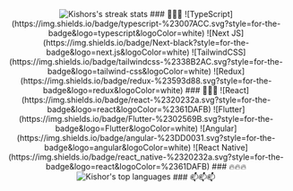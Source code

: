 

<div align="center">
<!--   [![wakatime](https://wakatime.com/badge/user/438441a3-fd0f-4021-9029-787c1278e087.svg)](https://wakatime.com/@438441a3-fd0f-4021-9029-787c1278e087) -->
<img align="top" src="https://github-readme-streak-stats.herokuapp.com/?user=Kishor333&theme=tokyonight" alt="Kishors's streak stats"/>
  ### 💜💜💜
  ![TypeScript](https://img.shields.io/badge/typescript-%23007ACC.svg?style=for-the-badge&logo=typescript&logoColor=white)
  ![Next JS](https://img.shields.io/badge/Next-black?style=for-the-badge&logo=next.js&logoColor=white)
  ![TailwindCSS](https://img.shields.io/badge/tailwindcss-%2338B2AC.svg?style=for-the-badge&logo=tailwind-css&logoColor=white)
  ![Redux](https://img.shields.io/badge/redux-%23593d88.svg?style=for-the-badge&logo=redux&logoColor=white)
  ### 💪💪💪 
  ![React](https://img.shields.io/badge/react-%2320232a.svg?style=for-the-badge&logo=react&logoColor=%2361DAFB) 
  ![Flutter](https://img.shields.io/badge/Flutter-%2302569B.svg?style=for-the-badge&logo=Flutter&logoColor=white)
  ![Angular](https://img.shields.io/badge/angular-%23DD0031.svg?style=for-the-badge&logo=angular&logoColor=white) 
  ![React Native](https://img.shields.io/badge/react_native-%2320232a.svg?style=for-the-badge&logo=react&logoColor=%2361DAFB)  
  ### 🔥🔥🔥
<img align="top" src="https://github-readme-stats.vercel.app/api/top-langs/?username=Kishor333&theme=tokyonight" alt="Kishor's top languages">
  ### 📫📫📫
<!-- <a href="https://open.spotify.com/playlist/1U1B6QAkJZXl5IV6DSjjxF" target="_blank"><img src="https://img.shields.io/badge/Spotify-%231ED760.svg?&style=flat-square&logo=spotify&logoColor=white" alt="Spotify"></a>
<a href="https://www.linkedin.com/in/tashi-dakpa-4b7385122/" target="_blank"><img src="https://img.shields.io/badge/LinkedIn-%230077B5.svg?&style=flat-square&logo=linkedin&logoColor=white" alt="LinkedIn"></a> -->
</div>
